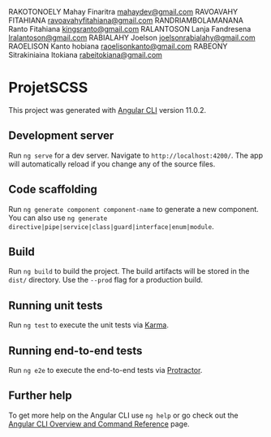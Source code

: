   RAKOTONOELY Mahay Finaritra mahaydev@gmail.com
   RAVOAVAHY FITAHIANA ravoavahyfitahiana@gmail.com
   RANDRIAMBOLAMANANA Ranto Fitahiana kingsranto@gmail.com
   RALANTOSON Lanja Fandresena lralantoson@gmail.com
   RABIALAHY Joelson joelsonrabialahy@gmail.com
   RAOELISON Kanto hobiana raoelisonkanto@gmail.com
   RABEONY Sitrakiniaina Itokiana rabeitokiana@gmail.com






# ProjetSCSS

This project was generated with [Angular CLI](https://github.com/angular/angular-cli) version 11.0.2.

## Development server

Run `ng serve` for a dev server. Navigate to `http://localhost:4200/`. The app will automatically reload if you change any of the source files.

## Code scaffolding

Run `ng generate component component-name` to generate a new component. You can also use `ng generate directive|pipe|service|class|guard|interface|enum|module`.

## Build

Run `ng build` to build the project. The build artifacts will be stored in the `dist/` directory. Use the `--prod` flag for a production build.

## Running unit tests

Run `ng test` to execute the unit tests via [Karma](https://karma-runner.github.io).

## Running end-to-end tests

Run `ng e2e` to execute the end-to-end tests via [Protractor](http://www.protractortest.org/).

## Further help

To get more help on the Angular CLI use `ng help` or go check out the [Angular CLI Overview and Command Reference](https://angular.io/cli) page.
